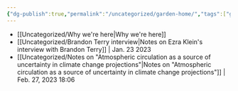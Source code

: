 ```yaml
---
{"dg-publish":true,"permalink":"/uncategorized/garden-home/","tags":["gardenEntry"]}
---
```



- [[Uncategorized/Why we're here\|Why we're here]]
- [[Uncategorized/Brandon Terry interview\|Notes on Ezra Klein's interview with Brandon Terry]] | Jan. 23 2023
- [[Uncategorized/Notes on "Atmospheric circulation as a source of uncertainty in climate change projections"\|Notes on "Atmospheric circulation as a source of uncertainty in climate change projections"]] | Feb. 27, 2023 18:06